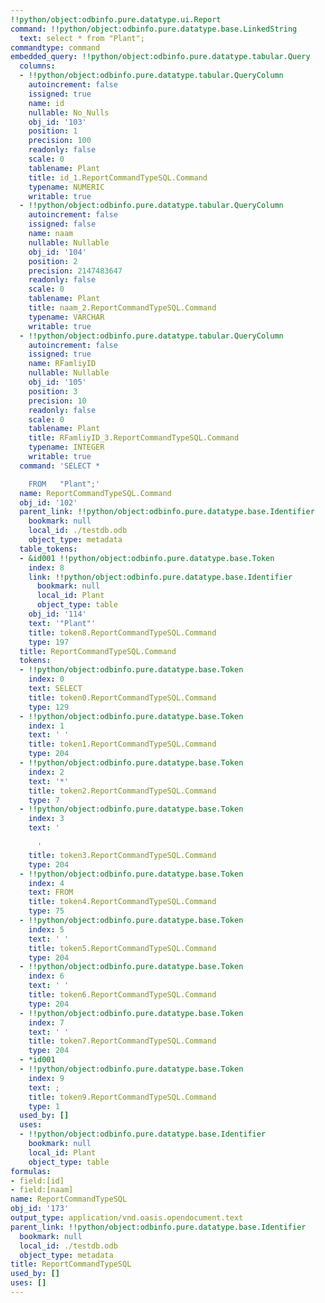 ```yaml
---
!!python/object:odbinfo.pure.datatype.ui.Report
command: !!python/object:odbinfo.pure.datatype.base.LinkedString
  text: select * from "Plant";
commandtype: command
embedded_query: !!python/object:odbinfo.pure.datatype.tabular.Query
  columns:
  - !!python/object:odbinfo.pure.datatype.tabular.QueryColumn
    autoincrement: false
    issigned: true
    name: id
    nullable: No_Nulls
    obj_id: '103'
    position: 1
    precision: 100
    readonly: false
    scale: 0
    tablename: Plant
    title: id_1.ReportCommandTypeSQL.Command
    typename: NUMERIC
    writable: true
  - !!python/object:odbinfo.pure.datatype.tabular.QueryColumn
    autoincrement: false
    issigned: false
    name: naam
    nullable: Nullable
    obj_id: '104'
    position: 2
    precision: 2147483647
    readonly: false
    scale: 0
    tablename: Plant
    title: naam_2.ReportCommandTypeSQL.Command
    typename: VARCHAR
    writable: true
  - !!python/object:odbinfo.pure.datatype.tabular.QueryColumn
    autoincrement: false
    issigned: true
    name: RFamliyID
    nullable: Nullable
    obj_id: '105'
    position: 3
    precision: 10
    readonly: false
    scale: 0
    tablename: Plant
    title: RFamliyID_3.ReportCommandTypeSQL.Command
    typename: INTEGER
    writable: true
  command: 'SELECT *

    FROM   "Plant";'
  name: ReportCommandTypeSQL.Command
  obj_id: '102'
  parent_link: !!python/object:odbinfo.pure.datatype.base.Identifier
    bookmark: null
    local_id: ./testdb.odb
    object_type: metadata
  table_tokens:
  - &id001 !!python/object:odbinfo.pure.datatype.base.Token
    index: 8
    link: !!python/object:odbinfo.pure.datatype.base.Identifier
      bookmark: null
      local_id: Plant
      object_type: table
    obj_id: '114'
    text: '"Plant"'
    title: token8.ReportCommandTypeSQL.Command
    type: 197
  title: ReportCommandTypeSQL.Command
  tokens:
  - !!python/object:odbinfo.pure.datatype.base.Token
    index: 0
    text: SELECT
    title: token0.ReportCommandTypeSQL.Command
    type: 129
  - !!python/object:odbinfo.pure.datatype.base.Token
    index: 1
    text: ' '
    title: token1.ReportCommandTypeSQL.Command
    type: 204
  - !!python/object:odbinfo.pure.datatype.base.Token
    index: 2
    text: '*'
    title: token2.ReportCommandTypeSQL.Command
    type: 7
  - !!python/object:odbinfo.pure.datatype.base.Token
    index: 3
    text: '

      '
    title: token3.ReportCommandTypeSQL.Command
    type: 204
  - !!python/object:odbinfo.pure.datatype.base.Token
    index: 4
    text: FROM
    title: token4.ReportCommandTypeSQL.Command
    type: 75
  - !!python/object:odbinfo.pure.datatype.base.Token
    index: 5
    text: ' '
    title: token5.ReportCommandTypeSQL.Command
    type: 204
  - !!python/object:odbinfo.pure.datatype.base.Token
    index: 6
    text: ' '
    title: token6.ReportCommandTypeSQL.Command
    type: 204
  - !!python/object:odbinfo.pure.datatype.base.Token
    index: 7
    text: ' '
    title: token7.ReportCommandTypeSQL.Command
    type: 204
  - *id001
  - !!python/object:odbinfo.pure.datatype.base.Token
    index: 9
    text: ;
    title: token9.ReportCommandTypeSQL.Command
    type: 1
  used_by: []
  uses:
  - !!python/object:odbinfo.pure.datatype.base.Identifier
    bookmark: null
    local_id: Plant
    object_type: table
formulas:
- field:[id]
- field:[naam]
name: ReportCommandTypeSQL
obj_id: '173'
output_type: application/vnd.oasis.opendocument.text
parent_link: !!python/object:odbinfo.pure.datatype.base.Identifier
  bookmark: null
  local_id: ./testdb.odb
  object_type: metadata
title: ReportCommandTypeSQL
used_by: []
uses: []
---
```

